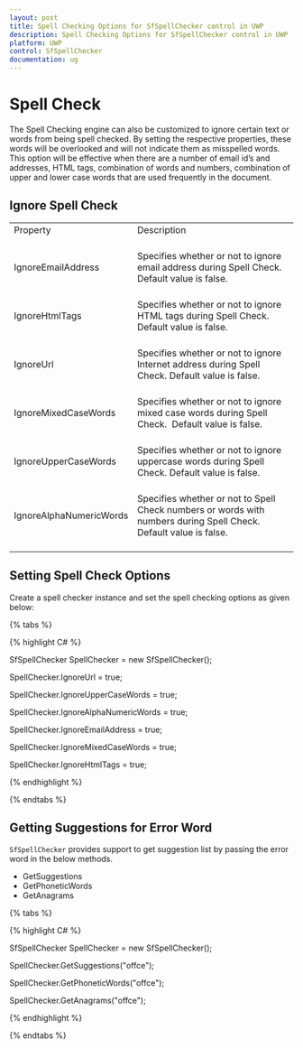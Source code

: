 ```yaml
---
layout: post
title: Spell Checking Options for SfSpellChecker control in UWP
description: Spell Checking Options for SfSpellChecker control in UWP
platform: UWP
control: SfSpellChecker
documentation: ug
---
```


# Spell Check

The Spell Checking engine can also be customized to ignore certain text or words from being spell checked. By setting the respective properties, these words will be overlooked and will not indicate them as misspelled words. This option will be effective when there are a number of email id’s and addresses, HTML tags, combination of words and numbers, combination of upper and lower case words that are used frequently in the document.

## Ignore Spell Check

<table>
<tr>
<td>
Property<br/><br/></td><td>
Description<br/><br/></td></tr>
<tr>
<td>
IgnoreEmailAddress<br/><br/></td><td>
Specifies whether or not to ignore email address during Spell Check. Default value is false.<br/><br/></td></tr>
<tr>
<td>
IgnoreHtmlTags<br/><br/></td><td>
Specifies whether or not to ignore HTML tags during Spell Check. Default value is false.<br/><br/></td></tr>
<tr>
<td>
IgnoreUrl<br/><br/></td><td>
Specifies whether or not to ignore Internet address during Spell Check. Default value is false.<br/><br/></td></tr>
<tr>
<td>
IgnoreMixedCaseWords<br/><br/></td><td>
Specifies whether or not to ignore mixed case words during Spell Check.  Default value is false.<br/><br/></td></tr>
<tr>
<td>
IgnoreUpperCaseWords<br/><br/></td><td>
Specifies whether or not to ignore uppercase words during Spell Check. Default value is false.<br/><br/></td></tr>
<tr>
<td>
IgnoreAlphaNumericWords<br/><br/></td><td>
Specifies whether or not to Spell Check numbers or words with numbers during Spell Check. Default value is false.<br/><br/></td></tr>
</table>


## Setting Spell Check Options

Create a spell checker instance and set the spell checking options as given below:

{% tabs %}

{% highlight C# %}

SfSpellChecker SpellChecker = new SfSpellChecker();

SpellChecker.IgnoreUrl = true;

SpellChecker.IgnoreUpperCaseWords = true;

SpellChecker.IgnoreAlphaNumericWords = true;

SpellChecker.IgnoreEmailAddress = true;

SpellChecker.IgnoreMixedCaseWords = true;

SpellChecker.IgnoreHtmlTags = true;

{% endhighlight %}

{% endtabs %}

## Getting Suggestions for Error Word

`SfSpellChecker` provides support to get suggestion list by passing the error word in the below methods.

* GetSuggestions
* GetPhoneticWords
* GetAnagrams

{% tabs %}

{% highlight C# %}

SfSpellChecker SpellChecker = new SfSpellChecker();

SpellChecker.GetSuggestions("offce");

SpellChecker.GetPhoneticWords("offce");

SpellChecker.GetAnagrams("offce");

{% endhighlight %}

{% endtabs %}